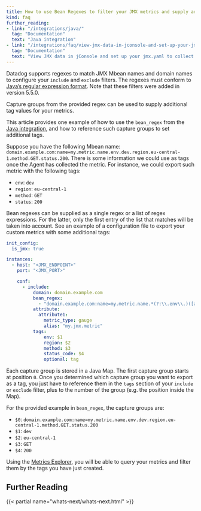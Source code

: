 ```yaml
---
title: How to use Bean Regexes to filter your JMX metrics and supply additional tags
kind: faq
further_reading:
- link: "/integrations/java/"
  tag: "Documentation"
  text: "Java integration"
- link: "/integrations/faq/view-jmx-data-in-jconsole-and-set-up-your-jmx-yaml-to-collect-them/"
  tag: "Documentation"
  text: "View JMX data in jConsole and set up your jmx.yaml to collect them"
---
```


Datadog supports regexes to match JMX Mbean names and domain names to configure your `include` and `exclude` filters. The regexes must conform to [Java’s regular expression format][2]. Note that these filters were added in version 5.5.0.

Capture groups from the provided regex can be used to supply additional tag values for your metrics.

This article provides one example of how to use the `bean_regex` from the [Java integration][3], and how to reference such capture groups to set additional tags.

Suppose you have the following Mbean name: `domain.example.com:name=my.metric.name.env.dev.region.eu-central-1.method.GET.status.200`. There is some information we could use as tags once the Agent has collected the metric. For instance, we could export such metric with the following tags:

* `env`: `dev`
* `region`: `eu-central-1`
* `method`: `GET`
* `status`: `200`

Bean regexes can be supplied as a single regex or a list of regex expressions. For the latter, only the first entry of the list that matches will be taken into account. See an example of a configuration file to export your custom metrics with some additional tags:

```yaml
init_config:
  is_jmx: true

instances:
  - host: "<JMX_ENDPOINT>"
    port: "<JMX_PORT>"

    conf:
      - include:
          domain: domain.example.com
          bean_regex:
            - "domain.example.com:name=my.metric.name.*(?:\\.env\\.)([a-z]+)(?:.*\\.region\\.)([a-z-]+[0-9])(?:.*\\.method\\.)([A-Z]+)(?:.*\\.status\\.)([0-9]+)(?:.*)"
          attribute:
            attribute1:
              metric_type: gauge
              alias: "my.jmx.metric"
          tags:
              env: $1
              region: $2
              method: $3
              status_code: $4
              optional: tag
```

Each capture group is stored in a Java Map. The first capture group starts at position `0`. Once you determined which capture group you want to export as a tag, you just have to reference them in the `tags` section of your `include` or `exclude` filter, plus to the number of the group (e.g. the position inside the Map).

For the provided example in `bean_regex`, the capture groups are:

* `$0`: `domain.example.com:name=my.metric.name.env.dev.region.eu-central-1.method.GET.status.200`
* `$1`: `dev`
* `$2`: `eu-central-1`
* `$3`: `GET`
* `$4`: `200`

Using the [Metrics Explorer][1], you will be able to query your metrics and filter them by the tags you have just created.

## Further Reading

{{< partial name="whats-next/whats-next.html" >}}

[1]: /metrics/explorer/
[2]: https://docs.oracle.com/javase/6/docs/api/java/util/regex/Pattern.html
[3]: /integrations/java/
